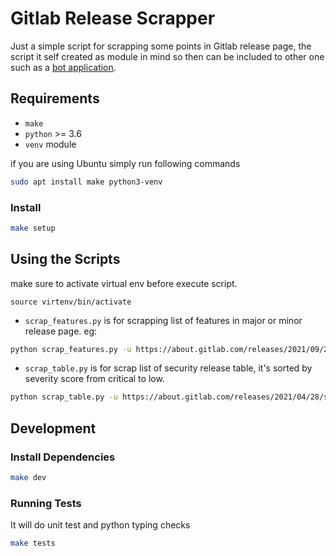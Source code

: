# Gitlab Release Scrapper

Just a simple script for scrapping some points in Gitlab release page, the script it self created as module in mind so then can be included to other one such as a [bot application](https://github.com/iomarmochtar/cakap).

## Requirements

- `make`
- `python` >= 3.6
- `venv` module

if you are using Ubuntu simply run following commands
```bash
sudo apt install make python3-venv
```

### Install

```bash
make setup
```

## Using the Scripts

make sure to activate virtual env before execute script.
```
source virtenv/bin/activate
```

- `scrap_features.py` is for scrapping list of features in major or minor release page. eg:
```bash
python scrap_features.py -u https://about.gitlab.com/releases/2021/09/22/gitlab-14-3-released/ 
```

- `scrap_table.py` is for scrap list of security release table, it's sorted by severity score from critical to low.
```bash
python scrap_table.py -u https://about.gitlab.com/releases/2021/04/28/security-release-gitlab-13-11-2-released
```

## Development

### Install Dependencies

```bash
make dev
```

### Running Tests

It will do unit test and python typing checks
```bash
make tests
```